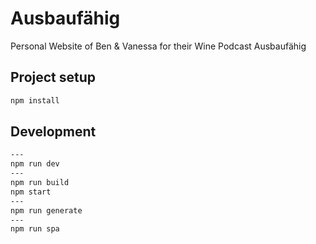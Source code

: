 # Ausbaufähig

Personal Website of Ben & Vanessa for their Wine Podcast Ausbaufähig

## Project setup

```bash
npm install
```

## Development

```bash
---
npm run dev
---
npm run build
npm start
---
npm run generate
---
npm run spa
```
